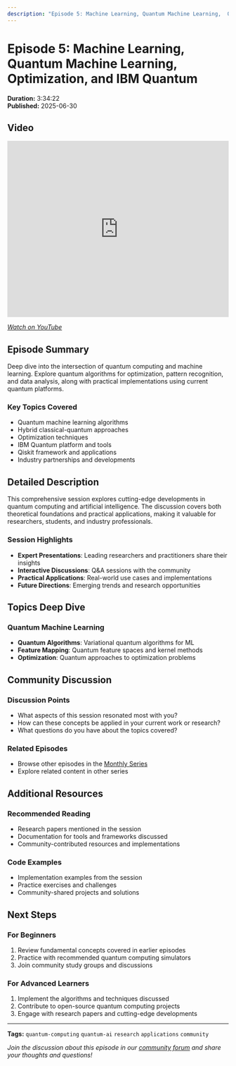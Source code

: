 ```yaml
---
description: "Episode 5: Machine Learning, Quantum Machine Learning,  Optimization,  and IBM Quantum - Comprehensive exploration of quantum computing topics with expert insights and practical applications."
---
```


# Episode 5: Machine Learning, Quantum Machine Learning,  Optimization,  and IBM Quantum

**Duration:** 3:34:22  
**Published:** 2025-06-30

## Video

<iframe width="100%" height="400" src="https://www.youtube.com/embed/GBvwqsOArD0" title="Quantum AI #5 | Machine Learning, Quantum Machine Learning,  Optimization,  and IBM Quantum" frameborder="0" allow="accelerometer; autoplay; clipboard-write; encrypted-media; gyroscope; picture-in-picture" allowfullscreen></iframe>

*[Watch on YouTube](https://www.youtube.com/watch?v=GBvwqsOArD0)*

## Episode Summary

Deep dive into the intersection of quantum computing and machine learning. Explore quantum algorithms for optimization, pattern recognition, and data analysis, along with practical implementations using current quantum platforms.

### Key Topics Covered
- Quantum machine learning algorithms
- Hybrid classical-quantum approaches
- Optimization techniques
- IBM Quantum platform and tools
- Qiskit framework and applications
- Industry partnerships and developments

## Detailed Description

This comprehensive session explores cutting-edge developments in quantum computing and artificial intelligence. The discussion covers both theoretical foundations and practical applications, making it valuable for researchers, students, and industry professionals.

### Session Highlights

- **Expert Presentations**: Leading researchers and practitioners share their insights
- **Interactive Discussions**: Q&A sessions with the community
- **Practical Applications**: Real-world use cases and implementations
- **Future Directions**: Emerging trends and research opportunities

## Topics Deep Dive


### Quantum Machine Learning
- **Quantum Algorithms**: Variational quantum algorithms for ML
- **Feature Mapping**: Quantum feature spaces and kernel methods
- **Optimization**: Quantum approaches to optimization problems


## Community Discussion

### Discussion Points
- What aspects of this session resonated most with you?
- How can these concepts be applied in your current work or research?
- What questions do you have about the topics covered?

### Related Episodes
- Browse other episodes in the [Monthly Series](index.md)
- Explore related content in other series

## Additional Resources

### Recommended Reading
- Research papers mentioned in the session
- Documentation for tools and frameworks discussed
- Community-contributed resources and implementations

### Code Examples
- Implementation examples from the session
- Practice exercises and challenges
- Community-shared projects and solutions

## Next Steps

### For Beginners
1. Review fundamental concepts covered in earlier episodes
2. Practice with recommended quantum computing simulators
3. Join community study groups and discussions

### For Advanced Learners
1. Implement the algorithms and techniques discussed
2. Contribute to open-source quantum computing projects
3. Engage with research papers and cutting-edge developments

---

**Tags:** `quantum-computing` `quantum-ai` `research` `applications` `community`

*Join the discussion about this episode in our [community forum](https://github.com/yourusername/quantum-ai/discussions) and share your thoughts and questions!*
